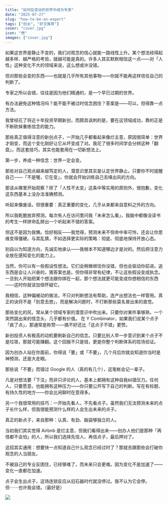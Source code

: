```yaml
---
title: "如何在变动的世界中成为专家"
date: "2025-07-27"
slug: "how-to-be-an-expert"
tags: ["创业", "好文推荐"]
cover: "cover.jpg"
icon: "😎"
images: ["cover.jpg"]
---
```

如果这世界是静止不变的，我们对观念的信心就能一路线性上升。某个想法经得起越多样、越严格的考验，就越可能是真的。许多人其实默默相信这一点——对「人性」这种变化不大的领域来说，这么想或许没错。



但对那些会变的东西——也就是几乎所有其他事物——你就不能再这样信任自己的判断了。



专家之所以会错，往往是因为他们精通的，是一个早已过期的世界。



有办法避免这种情况吗？能不能不被过时信念困住？答案是——可以，但得靠一点方法。



我曾经花了将近十年投资早期新创，而颇具讽刺的是，要在这领域成功，靠的正是不断砍掉重练信念的能力。



那些真正值得注意的新创点子，一开始几乎都看起来像烂主意，原因很简单：世界才刚变，而这个变化刚好让它从坏变成了对。我花了很多时间学会分辨这种「翻盘」，而这套技巧，其实也能套用在一切新想法上。



第一步，养成一种信念：世界一定会变。



那些对自己观点越来越笃定的人，潜意识里其实是认定世界静止。只要你不时提醒自己——「不是喔，它在变」，你就会开始训练自己去嗅出风的方向。



那该从哪里开始观察？除了「人性不太变」这条中等实用的原则外，很抱歉，变化这东西基本上没办法准确预测。



听起来像废话，但很重要：真正重要的变化，几乎从来都来自意料之外的方向。



所以我乾脆放弃预测。每次有人在访问里问我「未来怎么看」，我脑中都像没读书的考生一样拼命乱掰出一个听起来不错的答案。



但这不是因为我懒。恰好相反——我觉得，预测未来不但命中率可怜，还会让你思维变得僵硬。与其乱猜，不如选择更实际的策略：彻底、彻底地保持开放心态。



别自以为知道方向，先诚实地承认——我根本不知道哪边才是对的。然后把注意力全放在感知变化的能力上。



当然，你可以有一些假设性想法。它们会稍微绑住你没错，但也会驱动你前进。追东西是会让人兴奋的，猜答案也是。但你得非常有纪律，不让这些假设变成执念。
一旦别人开始把某个想法跟你绑在一起，那个想法就更可能变成你想相信的东西——这时你就该加倍怀疑它。



我相信，这种偏被动的做法，不只对判断想法有帮助，连产出想法也一样管用。真正的诀窍不是「刻意去想」，而是解决问题时，不打断那些莫名冒出来的直觉。



那些变化的风，常从某个领域专家的潜意识中吹出来。只要你对某件事够熟，一个突然跳出来的怪念头，几乎都有价值。
在 Y Combinator，如果我们说某个点子「疯了点」，那通常是称赞——搞不好还比「这点子不错」更赞。



新创投资人有极高的动机要刷新自己的信念。只要比别人早一步意识到某个点子不是垃圾，那就可能赚翻。这个回报不只是钱，更是你整个判断体系的现场验证。



因为创办人站在你面前，你得说「要」或「不要」，几个月后你就会知道你当时是神预测，还是大走眼。



那些说「不要」而错过 Google 的人（真的有几个），这笔帐会记一辈子。



凡是对想法要「下注」而非只评论的人，基本上都拥有这种自我纠错压力。任何人，只要愿意，也能拥有这种压力——你只要公开写下自己的判断。写在有标题、有持久性的地方——你会比闲聊时在意得多。



另一个我很常用的技巧：一开始先看人，不先看点子。虽然我们无法预测未来的点子长什么样，但我很能预测什么样的人会生出未来的点子。



真正的新点子，来自那种：认真、有劲、脑袋够独立的人。



当初我们其实觉得 Airbnb 是烂主意，但我们看得出来——创办人他们是那种「再怪都不会怕」的人，所以我们选择先信人、再信点子，最后押对了。



这招其实通用：想要快一点知道自己什么观念已经过时了？那就去跟那些会打破你观念的人当朋友。



不被自己的专业反困住，已经够难了，而未来只会更难。因为变化不是加速了——变化一直都在加速。



点子会生出点子，这场连锁反应从旧石器时代就没停过。我不认为它会停。
但⋯⋯也许我会错。（最好是）




![](https://prod-files-secure.s3.us-west-2.amazonaws.com/112d0858-5090-4d34-a606-b75eb8d65fd2/46476355-9cf3-4e99-9b7a-3531bc426380/1000202064.png?X-Amz-Algorithm=AWS4-HMAC-SHA256&X-Amz-Content-Sha256=UNSIGNED-PAYLOAD&X-Amz-Credential=ASIAZI2LB466YR26G2C2%2F20250808%2Fus-west-2%2Fs3%2Faws4_request&X-Amz-Date=20250808T205021Z&X-Amz-Expires=3600&X-Amz-Security-Token=IQoJb3JpZ2luX2VjEHUaCXVzLXdlc3QtMiJGMEQCIFxX6h12np5TWS3q%2Bo1dKB8LlSw%2BinK6dJAL10qXjLD9AiBpej2Uku4bxENifvf4goNtN%2BfbcNJx3287VBtPgJB5nCqIBAiu%2F%2F%2F%2F%2F%2F%2F%2F%2F%2F8BEAAaDDYzNzQyMzE4MzgwNSIM2iryjybjdiOZvSd5KtwDPw7C9ENf9PXk5Dlf1WpePMlrRRtTY%2FLKEQhDz1ROoCw3Hqj0yaz6DxtusTK7Ob0pcENVOtxl52NC7BbVgP3YqN14%2FX7zmzgkowpT9MUJVD3csnEH2XI2V%2BKRRPXhBX6kVKpR2b4l%2FnchMQjZql6nIvtTqext5blYHCTob4qfdOIZGUdIpua29wL6IOWmYwF0fhT2FU1izDCzWjbBHGyqXlVSgp%2BMXA441%2FJNf2oyr6ZLSEaaqrNhagqR8PCFutj5lljkTy42Q1wF3Sm8kOgKudjG4ueschk8jF0dMxvkgnD9vYFtbIWtEsdM95nyHlSu1rdNzqlbXr6Ujrl%2BKzNkFwfYHiEj4webSW26kvAh6b1qSsDNhhLGg17taZM3bNucXTeKkAU%2Favv84aHrdvFiYCnqK9pXCF1LDfe%2BN1JH%2FBqsGjVlWHdHnFVkhRORHagJhJ6gaCOiM6PPZns5BY3pP2YJT%2F9kAXRm4ty1uuIh9tWYE%2F1E4TS60WbytAFto%2FQThGI%2BNysO2nZI7VZaSg4ZY8%2B3B8QeJSW0WrcA%2F7HBj5SyWXRc4S7eWWn1L0OvBKRK28lOfk5na450oMNTcb9u%2BQD3jC6LY8ryUddI%2Fl5FzWTlnz7WZhgST2BWTnEwp8XZxAY6pgFtHqbQUDON1SgiTC5f3Pw%2FkUuYEKk5vJI1UQBDTeYt7fcikInsPyrEp8htTHJI37LROBhTuPeu58fCLq%2FNpweXGHaqgn36aYvLmmt1ZWvWzZAlEfXwCwLBjECWLbOrLoF%2FC2ugUvoQa7fzrSzbwGaFD%2FgYBGEHieMr4iSE9zIX%2BexoLzLF6JfP519y%2BWzEn7HV%2FRQnf2%2B11Osws6AbABEM8wM2Rb7T&X-Amz-Signature=df2adef9ca4cefd0d30a1ed2662ee3d0b722cccea64a674dbddad7612f16d88c&X-Amz-SignedHeaders=host&x-amz-checksum-mode=ENABLED&x-id=GetObject)


